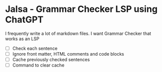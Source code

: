 # Jalsa - Grammar Checker LSP using ChatGPT

I frequently write a lot of markdown files. I want Grammar Checker that works as an LSP

- [ ] Check each sentence
- [ ] Ignore front matter, HTML comments and code blocks
- [ ] Cache previously checked sentences
- [ ] Command to clear cache

